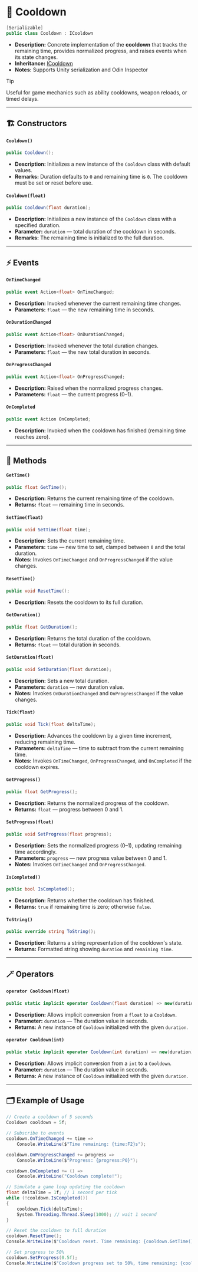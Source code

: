# 🧩 Cooldown

```csharp
[Serializable]
public class Cooldown : ICooldown
```

- **Description:** Concrete implementation of the **cooldown** that tracks the remaining time, provides normalized
  progress, and raises events when its state changes.
- **Inheritance:** [ICooldown](ICooldown.md)
- **Notes:** Supports Unity serialization and Odin Inspector

> [!TIP]
> Useful for game mechanics such as ability cooldowns, weapon reloads, or timed delays.


---

## 🏗️ Constructors

#### `Cooldown()`

```csharp
public Cooldown();
```

- **Description:** Initializes a new instance of the `Cooldown` class with default values.
- **Remarks:** Duration defaults to `0` and remaining time is `0`. The cooldown must be set or reset before use.

#### `Cooldown(float)`

```csharp
public Cooldown(float duration);
```

- **Description:** Initializes a new instance of the `Cooldown` class with a specified duration.
- **Parameter:** `duration` — total duration of the cooldown in seconds.
- **Remarks:** The remaining time is initialized to the full duration.

---

## ⚡ Events

#### `OnTimeChanged`

```csharp
public event Action<float> OnTimeChanged;
```

- **Description:** Invoked whenever the current remaining time changes.
- **Parameters:** `float` — the new remaining time in seconds.

#### `OnDurationChanged`

```csharp
public event Action<float> OnDurationChanged;
```

- **Description:** Invoked whenever the total duration changes.
- **Parameters:** `float` — the new total duration in seconds.

#### `OnProgressChanged`

```csharp
public event Action<float> OnProgressChanged;
```

- **Description:** Raised when the normalized progress changes.
- **Parameters:** `float` — the current progress (0–1).

#### `OnCompleted`

```csharp
public event Action OnCompleted;
```

- **Description:** Invoked when the cooldown has finished (remaining time reaches zero).

---

## 🏹 Methods

#### `GetTime()`

```csharp
public float GetTime();
```

- **Description:** Returns the current remaining time of the cooldown.
- **Returns:** `float` — remaining time in seconds.

#### `SetTime(float)`

```csharp
public void SetTime(float time);
```

- **Description:** Sets the current remaining time.
- **Parameters:** `time` — new time to set, clamped between `0` and the total duration.
- **Notes:** Invokes `OnTimeChanged` and `OnProgressChanged` if the value changes.

#### `ResetTime()`

```csharp
public void ResetTime();
```

- **Description:** Resets the cooldown to its full duration.

#### `GetDuration()`

```csharp
public float GetDuration();
```

- **Description:** Returns the total duration of the cooldown.
- **Returns:** `float` — total duration in seconds.

#### `SetDuration(float)`

```csharp
public void SetDuration(float duration);
```

- **Description:** Sets a new total duration.
- **Parameters:** `duration` — new duration value.
- **Notes:** Invokes `OnDurationChanged` and `OnProgressChanged` if the value changes.

#### `Tick(float)`

```csharp
public void Tick(float deltaTime);
```

- **Description:** Advances the cooldown by a given time increment, reducing remaining time.
- **Parameters:** `deltaTime` — time to subtract from the current remaining time.
- **Notes:** Invokes `OnTimeChanged`, `OnProgressChanged`, and `OnCompleted` if the cooldown expires.

#### `GetProgress()`

```csharp
public float GetProgress();
```

- **Description:** Returns the normalized progress of the cooldown.
- **Returns:** `float` — progress between 0 and 1.

#### `SetProgress(float)`

```csharp
public void SetProgress(float progress);
```

- **Description:** Sets the normalized progress (0–1), updating remaining time accordingly.
- **Parameters:** `progress` — new progress value between 0 and 1.
- **Notes:** Invokes `OnTimeChanged` and `OnProgressChanged`.

#### `IsCompleted()`

```csharp
public bool IsCompleted();
```

- **Description:** Returns whether the cooldown has finished.
- **Returns:** `true` if remaining time is zero; otherwise `false`.

#### `ToString()`

```csharp
public override string ToString();
```

- **Description:** Returns a string representation of the cooldown's state.
- **Returns:** Formatted string showing `duration` and `remaining time`.

---

## 🪄 Operators

#### `operator Cooldown(float)`

```csharp
public static implicit operator Cooldown(float duration) => new(duration);
```

- **Description:** Allows implicit conversion from a `float` to a `Cooldown`.
- **Parameter:** `duration` — The duration value in seconds.
- **Returns:** A new instance of `Cooldown` initialized with the given `duration`.

#### `operator Cooldown(int)`

```csharp
public static implicit operator Cooldown(int duration) => new(duration);
```

- **Description:** Allows implicit conversion from a `int` to a `Cooldown`.
- **Parameter:** `duration` — The duration value in seconds.
- **Returns:** A new instance of `Cooldown` initialized with the given `duration`.

---

## 🗂 Example of Usage

```csharp
// Create a cooldown of 5 seconds
Cooldown cooldown = 5f;

// Subscribe to events
cooldown.OnTimeChanged += time => 
    Console.WriteLine($"Time remaining: {time:F2}s");

cooldown.OnProgressChanged += progress => 
    Console.WriteLine($"Progress: {progress:P0}");

cooldown.OnCompleted += () => 
    Console.WriteLine("Cooldown complete!");

// Simulate a game loop updating the cooldown
float deltaTime = 1f; // 1 second per tick
while (!cooldown.IsCompleted())
{
    cooldown.Tick(deltaTime);
    System.Threading.Thread.Sleep(1000); // wait 1 second
}

// Reset the cooldown to full duration
cooldown.ResetTime();
Console.WriteLine($"Cooldown reset. Time remaining: {cooldown.GetTime()}s");

// Set progress to 50%
cooldown.SetProgress(0.5f);
Console.WriteLine($"Cooldown progress set to 50%, time remaining: {cooldown.GetTime()}s");
```